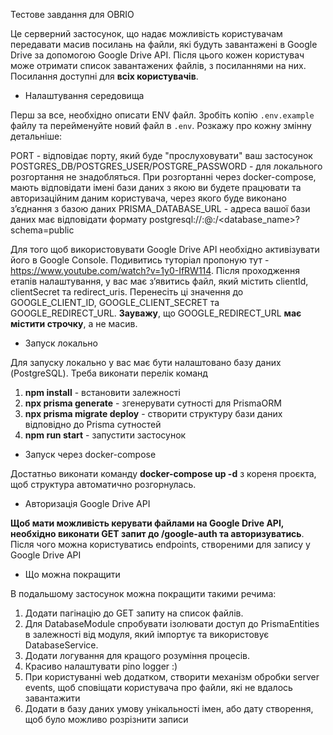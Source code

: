 Тестове завдання для OBRIO

Це серверний застосунок, що надає можливість користувачам передавати масив посилань на файли, які будуть завантажені в Google Drive за допомогою Google Drive API. Після цього кожен користувач може отримати список завантажених файлів, з посиланнями на них. Посилання доступні для **всіх користувачів**.

* Налаштування середовища

Перш за все, необхідно описати ENV файл. Зробіть копію `.env.example` файлу та перейменуйте новий файл в `.env`. Розкажу про кожну змінну детальніше:

PORT - відповідає порту, який буде "прослуховувати" ваш застосунок
POSTGRES_DB/POSTGRES_USER/POSTGRE_PASSWORD - для локального розгортання не знадобляться. При розгортанні через docker-compose, мають відповідати імені бази даних з якою ви будете працювати та авторизаційним даним користувача, через якого буде виконано зʼєднання з базою даних
PRISMA_DATABASE_URL - адреса вашої бази даних має відповідати формату postgresql://<username>:<password>@<host>:<port>/<database_name>?schema=public

Для того щоб використовувати Google Drive API необхідно активізувати його в Google Console. Подивитись туторіал пропоную тут - https://www.youtube.com/watch?v=1y0-IfRW114. Після проходження етапів налаштування, у вас має зʼявитись файл, який містить clientId, clientSecret та redirect_uris. Перенесіть ці значення до GOOGLE_CLIENT_ID, GOOGLE_CLIENT_SECRET та GOOGLE_REDIRECT_URL. **Зауважу**, що GOOGLE_REDIRECT_URL **має містити строчку**, а не масив.

* Запуск локально

Для запуску локально у вас має бути налаштовано базу даних (PostgreSQL). Треба виконати перелік команд

1. **npm install** - встановити залежності
2. **npx prisma generate** - згенерувати сутності для PrismaORM
3. **npx prisma migrate deploy** - створити структуру бази даних відповідно до Prisma сутностей
4. **npm run start** - запустити застосунок

* Запуск через docker-compose

Достатньо виконати команду **docker-compose up -d** з кореня проєкта, щоб структура автоматично розгорнулась. 

* Авторизація Google Drive API

**Щоб мати можливість керувати файлами на Google Drive API, необхідно виконати GET запит до /google-auth та авторизуватись**. Після чого можна користуватись endpoints, створеними для запису у Google Drive API 

* Що можна покращити

В подальшому застосунок можна покращити такими речима:

1. Додати пагінацію до GET запиту на список файлів.
2. Для DatabaseModule спробувати ізолювати доступ до PrismaEntities в залежності від модуля, який імпортує та використовує DatabaseService.
3. Додати логування для кращого розуміння процесів.
4. Красиво налаштувати pino logger :)
6. При користуванні web додатком, створити механізм обробки server events, щоб сповіщати користувача про файли, які не вдалось завантажити
7. Додати в базу даних умову унікальності імен, або дату створення, щоб було можливо розрізнити записи 
